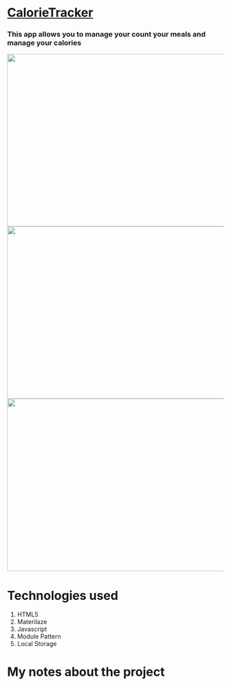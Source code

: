 # [CalorieTracker](https://calorietracker.netlify.com//)

### This app allows you to manage your count your meals and manage your calories
<p align="center">
<img src="https://user-images.githubusercontent.com/38442554/60380494-788f2980-99fb-11e9-83ba-4e748a62a9f7.PNG" width="730px" height="400px">
<img src="https://user-images.githubusercontent.com/38442554/60380499-8d6bbd00-99fb-11e9-9675-a79594cf06d5.PNG" width="730px" height="400px">
<img src="https://user-images.githubusercontent.com/38442554/60380505-a70d0480-99fb-11e9-90d8-4745e516195e.PNG" width="730px" height="400px">
</p>

# Technologies used
1. HTML5
2. Materilaze
3. Javascript
4. Module Pattern
5. Local Storage


# My notes about the project

